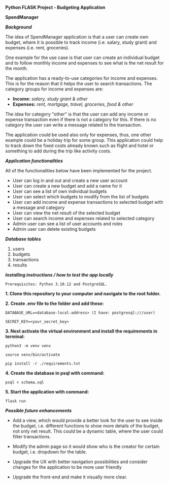 **Python FLASK Project - Budgeting Application**

**SpendManager**

***Background***

The idea of SpendManager application is that a user can create own budget, where it is possible to track income (i.e. salary, study grant) and expenses (i.e. rent, groceries).

One example for the use case is that user can create an individual budget and to follow monthly income and expenses to see what is the net result for the month. 

The application has a ready-to-use categories for income and expenses. This is for the reason that it helps the user to search transactions. 
The category groups for income and expenses are:

- **Income:** *salary, study grant & other*
- **Expenses:** *rent, mortgage, travel, groceries, food & other*

The idea for category "other" is that the user can add any income or expense transaction even if there is not a category for this. If there is no category the user can write a message related to the transaction.

The application could be used also only for expenses, thus, one other example could be a holiday trip for some group. This application could help to track down the fixed costs already known such as flight and hotel or something to add during the trip like activity costs.

***Application functionalities*** 

All of the functionalities below have been implemented for the project.

- User can log in and out and create a new user account
- User can create a new budget and add a name for it
- User can see a list of own individual budgets
- User can select which budgets to modify from the list of budgets
- User can add income and expense transactions to selected budget with a message and category
- User can view the net result of the selected budget
- User can search income and expenses related to selected category 
- Admin user can see a list of user accounts and roles 
- Admin user can delete existing budgets

***Database tables***

1. users
2. budgets
3. transactions
4. results

***Installing instructions / how to test the app locally***
```
Prerequisites: Python 3.10.12 and PostgreSQL.
```
**1. Clone this repository to your computer and navigate to the root folder.**

**2. Create .env file to the folder and add these:**
```
DATABASE_URL=<database-local-address> (I have: postgresql:///user)
```
```
SECRET_KEY=<your_secret_key>
```

**3. Next activate the virtual environment and install the requirements in terminal:**
```
python3 -m venv venv
```
```
source venv/bin/activate
```
```
pip install -r ./requirements.txt
```

**4. Create the database in psql with command:**
```
psql < schema.sql
```

**5. Start the application with command:**

```
flask run
```

***Possible future enhancements***

- Add a view, which would provide a better look for the user to see inside the budget, i.e. different functions to show more details of the budget, not only net result. This could be a dynamic table, where the user could filter transactions.

- Modify the admin page so it would show who is the creator for certain budget, i.e. dropdown for the table.

- Upgrade the UX with better navigation possibilities and consider changes for the application to be more user friendly

- Upgrade the front-end and make it visually more clear.

